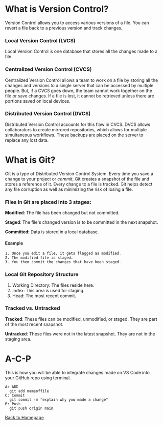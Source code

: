 # What is Version Control?
Version Control allows you to access various versions of a file. You can revert a file back to a previous version and track changes. 

### Local Version Control (LVCS)
Local Version Control is one database that stores all the changes made to a file.

### Centralized Version Control (CVCS)
Centralized Version Control allows a team to work on a file by storing all the changes and versions to a single server that can be accessed by multiple people. But, if a CVCS goes down, the team cannot work together on the file or save changes. If a file is lost, it cannot be retrieved unless there are portions saved on local devices. 

### Distributed Version Control (DVCS)
Distributed Version Control accounts for this flaw in CVCS. DVCS allows collaborators to create mirrored repositories, which allows for multiple simultaneous workflows. These backups are placed on the server to replace any lost data. 

# What is Git?
Git is a type of Distributed Version Control System. Every time you save a change to your project or *commit*, Git creates a snapshot of the file and stores a reference of it. Every change to a file is tracked. Git helps detect any file corruption as well as minimizing the risk of losing a file. 

### Files in Git are placed into 3 stages:

**Modified**:
  The file has been changed but not committed.
  
**Staged**:
  The file's changed version is to be committed in the next snapshot.

**Committed**:
  Data is stored in a local database. 
  
#### Example
```
1. Once you edit a file, it gets flagged as modified.
2. The modified file is staged.
3. You then commit the changes that have been staged.
```
  
### Local Git Repository Structure
1. Working Directory: The files reside here.
2. Index: This area is used for staging.
3. Head: The most recent commit. 

### Tracked vs. Untracked
**Tracked**: These files can be modified, unmodified, or staged. They are part of the most recent snapshot.

**Untracked**: These files were not in the latest snapshot. They are not in the staging area. 

# A-C-P
This is how you will be able to integrate changes made on VS Code into your GitHub repo using terminal.

```
A: ADD
  git add nameoffile
C: Commit
  git commit -m "explain why you made a change"
P: Push
  git push origin main
  ```

[Back to Homepage](../README.md)

